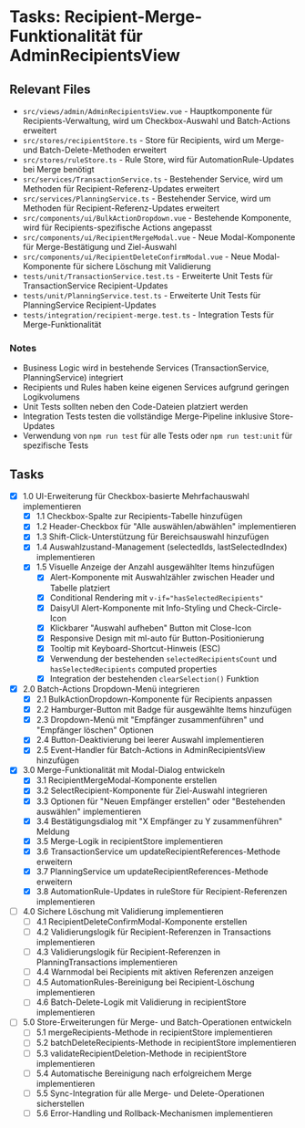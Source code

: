 # Tasks: Recipient-Merge-Funktionalität für AdminRecipientsView

## Relevant Files

- `src/views/admin/AdminRecipientsView.vue` - Hauptkomponente für Recipients-Verwaltung, wird um Checkbox-Auswahl und Batch-Actions erweitert
- `src/stores/recipientStore.ts` - Store für Recipients, wird um Merge- und Batch-Delete-Methoden erweitert
- `src/stores/ruleStore.ts` - Rule Store, wird für AutomationRule-Updates bei Merge benötigt
- `src/services/TransactionService.ts` - Bestehender Service, wird um Methoden für Recipient-Referenz-Updates erweitert
- `src/services/PlanningService.ts` - Bestehender Service, wird um Methoden für Recipient-Referenz-Updates erweitert
- `src/components/ui/BulkActionDropdown.vue` - Bestehende Komponente, wird für Recipients-spezifische Actions angepasst
- `src/components/ui/RecipientMergeModal.vue` - Neue Modal-Komponente für Merge-Bestätigung und Ziel-Auswahl
- `src/components/ui/RecipientDeleteConfirmModal.vue` - Neue Modal-Komponente für sichere Löschung mit Validierung
- `tests/unit/TransactionService.test.ts` - Erweiterte Unit Tests für TransactionService Recipient-Updates
- `tests/unit/PlanningService.test.ts` - Erweiterte Unit Tests für PlanningService Recipient-Updates
- `tests/integration/recipient-merge.test.ts` - Integration Tests für Merge-Funktionalität

### Notes

- Business Logic wird in bestehende Services (TransactionService, PlanningService) integriert
- Recipients und Rules haben keine eigenen Services aufgrund geringen Logikvolumens
- Unit Tests sollten neben den Code-Dateien platziert werden
- Integration Tests testen die vollständige Merge-Pipeline inklusive Store-Updates
- Verwendung von `npm run test` für alle Tests oder `npm run test:unit` für spezifische Tests

## Tasks

- [x] 1.0 UI-Erweiterung für Checkbox-basierte Mehrfachauswahl implementieren
  - [x] 1.1 Checkbox-Spalte zur Recipients-Tabelle hinzufügen
  - [x] 1.2 Header-Checkbox für "Alle auswählen/abwählen" implementieren
  - [x] 1.3 Shift-Click-Unterstützung für Bereichsauswahl hinzufügen
  - [x] 1.4 Auswahlzustand-Management (selectedIds, lastSelectedIndex) implementieren
  - [x] 1.5 Visuelle Anzeige der Anzahl ausgewählter Items hinzufügen
    - [x] Alert-Komponente mit Auswahlzähler zwischen Header und Tabelle platziert
    - [x] Conditional Rendering mit `v-if="hasSelectedRecipients"`
    - [x] DaisyUI Alert-Komponente mit Info-Styling und Check-Circle-Icon
    - [x] Klickbarer "Auswahl aufheben" Button mit Close-Icon
    - [x] Responsive Design mit ml-auto für Button-Positionierung
    - [x] Tooltip mit Keyboard-Shortcut-Hinweis (ESC)
    - [x] Verwendung der bestehenden `selectedRecipientsCount` und `hasSelectedRecipients` computed properties
    - [x] Integration der bestehenden `clearSelection()` Funktion

- [x] 2.0 Batch-Actions Dropdown-Menü integrieren
  - [x] 2.1 BulkActionDropdown-Komponente für Recipients anpassen
  - [x] 2.2 Hamburger-Button mit Badge für ausgewählte Items hinzufügen
  - [x] 2.3 Dropdown-Menü mit "Empfänger zusammenführen" und "Empfänger löschen" Optionen
  - [x] 2.4 Button-Deaktivierung bei leerer Auswahl implementieren
  - [x] 2.5 Event-Handler für Batch-Actions in AdminRecipientsView hinzufügen

- [x] 3.0 Merge-Funktionalität mit Modal-Dialog entwickeln
  - [x] 3.1 RecipientMergeModal-Komponente erstellen
  - [x] 3.2 SelectRecipient-Komponente für Ziel-Auswahl integrieren
  - [x] 3.3 Optionen für "Neuen Empfänger erstellen" oder "Bestehenden auswählen" implementieren
  - [x] 3.4 Bestätigungsdialog mit "X Empfänger zu Y zusammenführen" Meldung
  - [x] 3.5 Merge-Logik in recipientStore implementieren
  - [x] 3.6 TransactionService um updateRecipientReferences-Methode erweitern
  - [x] 3.7 PlanningService um updateRecipientReferences-Methode erweitern
  - [x] 3.8 AutomationRule-Updates in ruleStore für Recipient-Referenzen implementieren

- [ ] 4.0 Sichere Löschung mit Validierung implementieren
  - [ ] 4.1 RecipientDeleteConfirmModal-Komponente erstellen
  - [ ] 4.2 Validierungslogik für Recipient-Referenzen in Transactions implementieren
  - [ ] 4.3 Validierungslogik für Recipient-Referenzen in PlanningTransactions implementieren
  - [ ] 4.4 Warnmodal bei Recipients mit aktiven Referenzen anzeigen
  - [ ] 4.5 AutomationRules-Bereinigung bei Recipient-Löschung implementieren
  - [ ] 4.6 Batch-Delete-Logik mit Validierung in recipientStore implementieren

- [ ] 5.0 Store-Erweiterungen für Merge- und Batch-Operationen entwickeln
  - [ ] 5.1 mergeRecipients-Methode in recipientStore implementieren
  - [ ] 5.2 batchDeleteRecipients-Methode in recipientStore implementieren
  - [ ] 5.3 validateRecipientDeletion-Methode in recipientStore implementieren
  - [ ] 5.4 Automatische Bereinigung nach erfolgreichem Merge implementieren
  - [ ] 5.5 Sync-Integration für alle Merge- und Delete-Operationen sicherstellen
  - [ ] 5.6 Error-Handling und Rollback-Mechanismen implementieren
